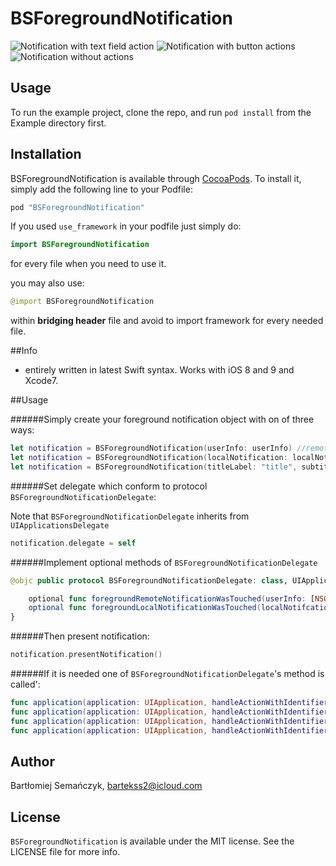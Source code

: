 # BSForegroundNotification

![Notification with text field action](Assets/1.png)
![Notification with button actions](Assets/2.png)
![Notification without actions](Assets/4.png)

## Usage

To run the example project, clone the repo, and run `pod install` from the Example directory first.

## Installation

BSForegroundNotification is available through [CocoaPods](http://cocoapods.org). To install
it, simply add the following line to your Podfile:

```ruby
pod "BSForegroundNotification"
```

If you used `use_framework` in your podfile just simply do:

```Swift
import BSForegroundNotification

```

for every file when you need to use it.

you may also use:

```Swift
@import BSForegroundNotification

```
within **bridging header** file and avoid to import framework for every needed file.

##Info

- entirely written in latest Swift syntax. Works with iOS 8 and 9 and Xcode7.

##Usage

######Simply create your foreground notification object with on of three ways:

```Swift
let notification = BSForegroundNotification(userInfo: userInfo) //remote
let notification = BSForegroundNotification(localNotification: localNotification) //local
let notification = BSForegroundNotification(titleLabel: "title", subtitleLabel: "subtitle", categoryIdentifier: "category") //custom initializer
```

######Set delegate which conform to protocol `BSForegroundNotificationDelegate`:

Note that `BSForegroundNotificationDelegate` inherits from `UIApplicationsDelegate`

```Swift
notification.delegate = self
```

######Implement optional methods of `BSForegroundNotificationDelegate`


```Swift
@objc public protocol BSForegroundNotificationDelegate: class, UIApplicationDelegate {

    optional func foregroundRemoteNotificationWasTouched(userInfo: [NSObject: AnyObject])
    optional func foregroundLocalNotificationWasTouched(localNotifcation: UILocalNotification)
}
```

######Then present notification:

```Swift
notification.presentNotification()
```

######If it is needed one of `BSForegroundNotificationDelegate`'s method is called':

```Swift
func application(application: UIApplication, handleActionWithIdentifier identifier: String?, forRemoteNotification userInfo: [NSObject : AnyObject], completionHandler: () -> Void)
func application(application: UIApplication, handleActionWithIdentifier identifier: String?, forRemoteNotification userInfo: [NSObject : AnyObject], withResponseInfo responseInfo: [NSObject : AnyObject], completionHandler: () -> Void)
func application(application: UIApplication, handleActionWithIdentifier identifier: String?, forLocalNotification notification: UILocalNotification, completionHandler: () -> Void)
func application(application: UIApplication, handleActionWithIdentifier identifier: String?, forLocalNotification notification: UILocalNotification, withResponseInfo responseInfo: [NSObject : AnyObject], completionHandler: () -> Void)
```

## Author

Bartłomiej Semańczyk, bartekss2@icloud.com

## License

`BSForegroundNotification` is available under the MIT license. See the LICENSE file for more info.
